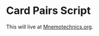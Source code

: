 Card Pairs Script
=================

This will live at [Mnemotechnics.org](http://mnemotechnics.org/training).
